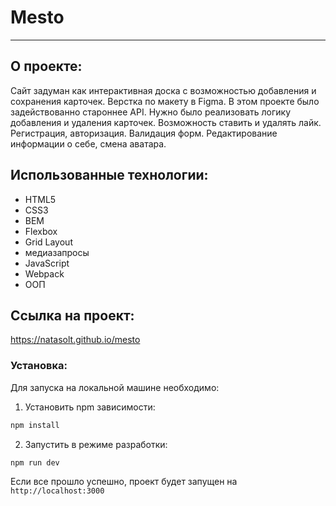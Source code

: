 # Mesto
___

## О проекте:

Сайт задуман как интерактивная доска с возможностью добавления и сохранения карточек.
Верстка по макету в Figma. В этом проекте было задействованно староннее API. Нужно было реализовать логику добавления и удаления карточек. Возможность
ставить и удалять лайк. Регистрация, авторизация. Валидация форм. Редактирование информации о себе, смена аватара.

## Использованные технологии:

* HTML5
* CSS3
* BEM
* Flexbox
* Grid Layout
* медиазапросы
* JavaScript
* Webpack
* ООП

## Ссылка на проект:
 https://natasolt.github.io/mesto

 ### Установка:

Для запуска на локальной машине необходимо:</br>
1. Установить npm зависимости:</br>
```sh
npm install
```
2. Запустить в режиме разработки:</br>
```sh
npm run dev
```
Если все прошло успешно, проект будет запущен на `http://localhost:3000`

